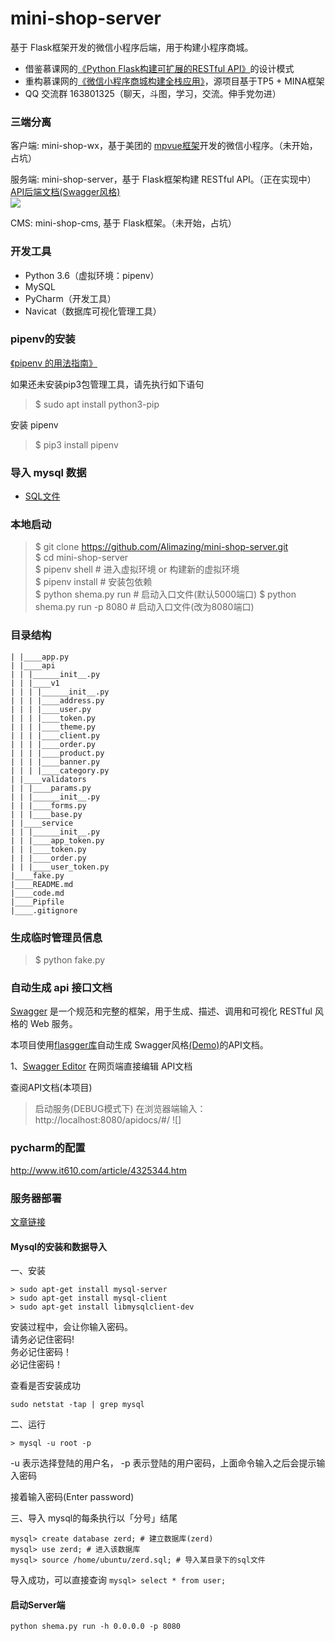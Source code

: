 # mini-shop-server
基于 Flask框架开发的微信小程序后端，用于构建小程序商城。
* 借鉴慕课网的[《Python Flask构建可扩展的RESTful API》](http://coding.imooc.com/class/220.html)的设计模式
* 重构慕课网的[《微信小程序商城构建全栈应用》](https://coding.imooc.com/learn/list/97.html)，源项目基于TP5 + MINA框架
* QQ 交流群 163801325（聊天，斗图，学习，交流。伸手党勿进）


### 三端分离
客户端: mini-shop-wx，基于美团的 [mpvue框架](http://mpvue.com/)开发的微信小程序。（未开始，占坑）

服务端: mini-shop-server，基于 Flask框架构建 RESTful API。（正在实现中）<br>
[API后端文档(Swagger风格)](http://api.ivinetrue.com/apidocs/#/)<br>
![](https://ws1.sinaimg.cn/large/006tNbRwly1fx19fcgb2pg308w099kjl.gif)

CMS: mini-shop-cms, 基于 Flask框架。（未开始，占坑）


### 开发工具
* Python 3.6（虚拟环境：pipenv）
* MySQL
* PyCharm（开发工具）
* Navicat（数据库可视化管理工具）

### pipenv的安装
[《pipenv 的用法指南》](https://www.jianshu.com/p/00af447f0005)

如果还未安装pip3包管理工具，请先执行如下语句
> $ sudo apt install python3-pip

安装 pipenv
> $ pip3 install pipenv

### 导入 mysql 数据
* [SQL文件](https://github.com/bodanli159951/mini-shop-server/blob/master/zerd.sql)

### 本地启动
> $ git clone https://github.com/Alimazing/mini-shop-server.git <br>
$ cd mini-shop-server <br>
$ pipenv shell # 进入虚拟环境 or 构建新的虚拟环境<br>
$ pipenv install # 安装包依赖<br>
$ python shema.py run # 启动入口文件(默认5000端口)
$ python shema.py run -p 8080 # 启动入口文件(改为8080端口)

### 目录结构
```
| |____app.py
| |____api
| | |______init__.py
| | |____v1
| | | |______init__.py
| | | |____address.py
| | | |____user.py
| | | |____token.py
| | | |____theme.py
| | | |____client.py
| | | |____order.py
| | | |____product.py
| | | |____banner.py
| | | |____category.py
| |____validators
| | |____params.py
| | |______init__.py
| | |____forms.py
| | |____base.py
| |____service
| | |______init__.py
| | |____app_token.py
| | |____token.py
| | |____order.py
| | |____user_token.py
|____fake.py
|____README.md
|____code.md
|____Pipfile
|____.gitignore
```

### 生成临时管理员信息 
> $ python fake.py

### 自动生成 api 接口文档
[Swagger](https://swagger.io/) 是一个规范和完整的框架，用于生成、描述、调用和可视化 RESTful 风格的 Web 服务。

本项目使用[flasgger库](https://github.com/rochacbruno/flasgger)自动生成 Swagger风格[(Demo)](https://editor.swagger.io/?_ga=2.211085136.492521077.1539840591-1920768432.1536803925)的API文档。

1、[Swagger Editor](http://editor.swagger.io/) 在网页端直接编辑 API文档

查阅API文档(本项目)
> 启动服务(DEBUG模式下)
> 在浏览器端输入：http://localhost:8080/apidocs/#/
![]

### pycharm的配置
http://www.it610.com/article/4325344.htm

### 服务器部署
[文章链接]()

#### Mysql的安装和数据导入
一、安装
```
> sudo apt-get install mysql-server
> sudo apt-get install mysql-client
> sudo apt-get install libmysqlclient-dev
```
安装过程中，会让你输入密码。<br>
请务必记住密码!<br>
务必记住密码！<br>
必记住密码！<br>

查看是否安装成功

`sudo netstat -tap | grep mysql`


二、运行

`> mysql -u root -p`

-u 表示选择登陆的用户名， -p 表示登陆的用户密码，上面命令输入之后会提示输入密码

接着输入密码(Enter password)

三、导入
mysql的每条执行以「分号」结尾
```
mysql> create database zerd; # 建立数据库(zerd)
mysql> use zerd; # 进入该数据库
mysql> source /home/ubuntu/zerd.sql; # 导入某目录下的sql文件
```
导入成功，可以直接查询
`mysql> select * from user;`


#### 启动Server端
`python shema.py run -h 0.0.0.0 -p 8080`
